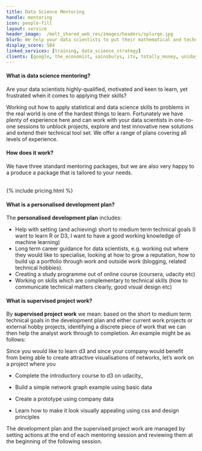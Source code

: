 ```yaml
---
title: Data Science Mentoring
handle: mentoring
icon: people-fill
layout: service
header_image:  /melt_shared_web_res/images/headers/splurge.jpg
blurb: We help your data scientists to put their mathematical and technical skills to good use, solving problems in the real world.
display_score: S04
linked_services: [training, data_science_strategy]
clients: [google, the_economist, sainsburys, itv, totally_money, unidays, direct_line_group, annalect, bamm, beauhurst, msl_group, redshift]
---
```


#### What is data science mentoring?

Are your data scientists highly-qualified, motivated and keen to learn, yet frustrated when it comes to applying their skills? 

Working out how to apply statistical and data science skills to problems in the real world is one of the hardest things to learn. Fortunately we have plenty of experience here and can work with your data scientists in one-to-one sessions to unblock projects, explore and test innovative new solutions and extend their technical tool set. We offer a range of plans covering all levels of experience.

#### How does it work?

We have three standard mentoring packages, but we are also very happy to a produce a package that is tailored to your needs.


<br>
{% include pricing.html %}
<br>

#### What is a personalised development plan?

The **personalised development plan** includes:

- Help with setting (and achieving) short to medium term technical goals (I want to learn R or D3, I want to have a good working knowledge of machine learning)
- Long term career guidance for data scientists, e.g. working out where they would like to specialise, looking at how to grow a reputation, how to build up a portfolio through work and outside work (blogging, related technical hobbies).
- Creating a study programme out of online course (coursera, udacity etc)
- Working on skills which are complementary to technical skills (how to communicate technical matters clearly, good visual design etc)

#### What is supervised project work?

By **supervised project work** we mean: based on the short to medium term technical goals in the development plan and either current work projects or external hobby projects, identifying a discrete piece of work that we can then help the analyst work through to completion. An example might be as follows:

Since you would like to learn d3 and since your company would benefit from being able to create attractive visualisations of networks, let’s work on a project where you

-   Complete the introductory course to d3 on udacity_

-   Build a simple network graph example using basic data

-   Create a prototype using company data

-   Learn how to make it look visually appealing using css and design principles

The development plan and the supervised project work are managed by setting actions at the end of each mentoring session and reviewing them at the beginning of the following session.
